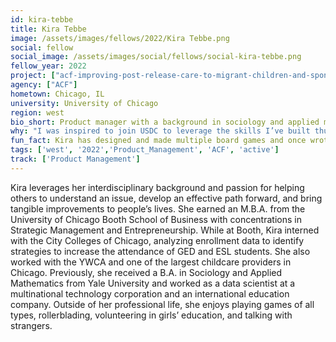 ```yaml
---
id: kira-tebbe
title: Kira Tebbe
image: /assets/images/fellows/2022/Kira Tebbe.png
social: fellow
social_image: /assets/images/social/fellows/social-kira-tebbe.png
fellow_year: 2022
project: ["acf-improving-post-release-care-to-migrant-children-and-sponsors"]
agency: ["ACF"]
hometown: Chicago, IL
university: University of Chicago
region: west
bio_short: Product manager with a background in sociology and applied mathematics 
why: "I was inspired to join USDC to leverage the skills I’ve built thus far, meet inspiring peers, learn at a rapid pace, and work on meaningful projects that are of service to people across the country."
fun_fact: Kira has designed and made multiple board games and once wrote and hosted a virtual trivia game for over 800 people!
tags: ['west', '2022','Product_Management', 'ACF', 'active']
track: ['Product Management']
---
```


Kira leverages her interdisciplinary background and passion for helping others to understand an issue, develop an effective path forward, and bring tangible improvements to people’s lives. She earned an M.B.A. from the University of Chicago Booth School of Business with concentrations in Strategic Management and Entrepreneurship. While at Booth, Kira interned with the City Colleges of Chicago, analyzing enrollment data to identify strategies to increase the attendance of GED and ESL students. She also worked with the YWCA and one of the largest childcare providers in Chicago. Previously, she received a B.A. in Sociology and Applied Mathematics from Yale University and worked as a data scientist at a multinational technology corporation and an international education company. Outside of her professional life, she enjoys playing games of all types, rollerblading, volunteering in girls’ education, and talking with strangers. 
